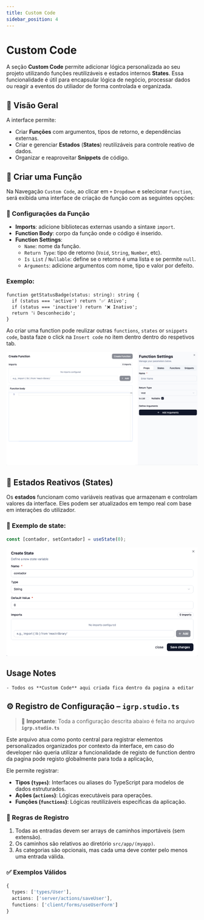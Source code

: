 ```yaml
---
title: Custom Code
sidebar_position: 4
---
```


# Custom Code

A seção **Custom Code** permite adicionar lógica personalizada ao seu projeto utilizando funções reutilizáveis e estados internos **States**. Essa funcionalidade é útil para encapsular lógica de negócio, processar dados ou reagir a eventos do utiliador de forma controlada e organizada.

## 📌 Visão Geral

A interface permite:

- Criar **Funções** com argumentos, tipos de retorno, e dependências externas.
- Criar e gerenciar **Estados** (**States**) reutilizáveis para controle reativo de dados.
- Organizar e reaproveitar **Snippets** de código.

## 🔧 Criar uma Função

Na Navegação `Custom Code`, ao clicar em `+` `Dropdown` e selecionar `Function`, será exibida uma interface de criação de função com as seguintes opções:

### 🧩 Configurações da Função

- **Imports**: adicione bibliotecas externas usando a sintaxe `import`.
- **Function Body**: corpo da função onde o código é inserido.
- **Function Settings**:
  - `Name`: nome da função.
  - `Return Type`: tipo de retorno (`Void`, `String`, `Number`, etc).
  - `Is List` / `Nullable`: define se o retorno é uma lista e se permite `null`.
  - `Arguments`: adicione argumentos com nome, tipo e valor por defeito.


### Exemplo:

```tsx
function getStatusBadge(status: string): string {
  if (status === 'active') return '✅ Ativo';
  if (status === 'inactive') return '❌ Inativo';
  return 'ℹ️ Desconhecido';
}
```

Ao criar uma function pode reulizar outras `functions`, `states` or `snippets code`, basta faze o click na `Insert code` no item dentro dentro do respetivos tab.

![Preview da Lista de Páginas](../img/page-builder-custon-code.png)

## 🧠 Estados Reativos (States)

Os **estados** funcionam como variáveis reativas que armazenam e controlam valores da interface. Eles podem ser atualizados em tempo real com base em interações do utilizador.

### 📌 Exemplo de state:
```js
const [contador, setContador] = useState(0);
```

![Preview da Lista de Páginas](../img/page-build-custon-code-state.png)


## Usage Notes
    - Todos os **Custom Code** aqui criada fica dentro da pagina a editar 

## ⚙️ Registro de Configuração – `igrp.studio.ts`

> 📌 **Importante**: Toda a configuração descrita abaixo é feita no arquivo  
> **`igrp.studio.ts`**

Este arquivo atua como ponto central para registrar elementos personalizados organizados por contexto da interface, em caso do developer nāo queria utilizar a funcionalidade de registo de function dentro da pagina pode registo globalmente para toda a aplicação,

Ele permite registrar:

- **Tipos (`types`)**: Interfaces ou aliases do TypeScript para modelos de dados estruturados.
- **Ações (`actions`)**: Lógicas executáveis para operações.
- **Funções (`functions`)**: Lógicas reutilizáveis específicas da aplicação. 


### 📘 Regras de Registro

1. Todas as entradas devem ser arrays de caminhos importáveis (sem extensão).
2. Os caminhos são relativos ao diretório `src/app/(myapp)`.
3. As categorias são opcionais, mas cada uma deve conter pelo menos uma entrada válida.


### ✅ Exemplos Válidos
 
```ts
{
  types: ['types/User'],
  actions: ['server/actions/saveUser'],
  functions: ['client/forms/useUserForm']
}


